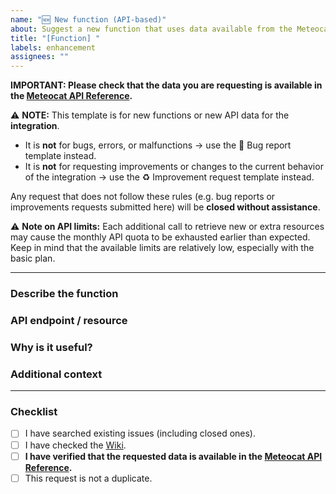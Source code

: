 ```yaml
---
name: "🆕 New function (API-based)"
about: Suggest a new function that uses data available from the Meteocat API
title: "[Function] "
labels: enhancement
assignees: ""
---
```


**IMPORTANT: Please check that the data you are requesting is available in the [Meteocat API Reference](https://apidocs.meteocat.gencat.cat/documentacio/).** 

⚠️ **NOTE:** This template is for new functions or new API data for the **integration**.  

- It is **not** for bugs, errors, or malfunctions → use the 🐞 Bug report template instead.  
- It is **not** for requesting improvements or changes to the current behavior of the integration → use the ♻️ Improvement request template instead.  

Any request that does not follow these rules (e.g. bug reports or improvements requests submitted here) will be **closed without assistance**.

⚠️ **Note on API limits:** Each additional call to retrieve new or extra resources may cause the monthly API quota to be exhausted earlier than expected.  
Keep in mind that the available limits are relatively low, especially with the basic plan.

---

### Describe the function
<!-- Clear and concise description of the new function you want to add. -->

### API endpoint / resource
<!-- Indicate which API endpoint/resource provides this data. -->

### Why is it useful?
<!-- Explain the value of this function for Home Assistant users. -->

### Additional context
<!-- Add any other context, screenshots, or examples related to your request. -->

---

### Checklist
- [ ] I have searched existing issues (including closed ones).
- [ ] I have checked the [Wiki](https://github.com/figorr/meteocat/wiki).
- [ ] **I have verified that the requested data is available in the [Meteocat API Reference](https://apidocs.meteocat.gencat.cat/documentacio/).**
- [ ] This request is not a duplicate.
